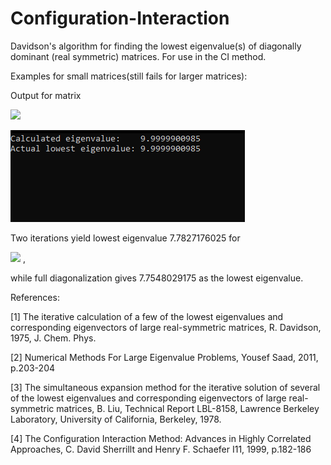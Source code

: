 # Configuration-Interaction

Davidson's algorithm for finding the lowest eigenvalue(s) of diagonally dominant (real symmetric) matrices. For use in the CI method.

Examples for small matrices(still fails for larger matrices):

Output for matrix 

<img src="https://latex.codecogs.com/png.latex?\begin{pmatrix}10&0.01&0&00&.0001\\0.01&20.1&0&0.02&0\\0&0&40.3&0&0\\0&0.02&0&39.8&0.1\\0.0001&0&0&0.1&30\end{pmatrix}"/> 

![sc1](https://github.com/plsda/Configuration-Interaction/blob/main/code/sampleOutput.PNG)


Two iterations yield lowest eigenvalue 7.7827176025 for 

<img src="https://latex.codecogs.com/png.latex?\begin{pmatrix}11.711783196508682&0.0&0.71016571550645469&4.4279305398724329&0.0\\0.0&13.160405285805840&0.0&0.0&0.0\\0.71016571550645469&0.0&18.901150547807244&0.0&5.4240546891689814\\4.4279305398724329&0.0&0.0&13.332956938383129&1.0312204351939451\\0.0&0.0&5.4240546891689814&1.0312204351939451&14.0\end{pmatrix}"/> , 

while full diagonalization gives 7.7548029175 as the lowest eigenvalue.



References:

[1] The iterative calculation of a few of the lowest eigenvalues and corresponding eigenvectors of large real-symmetric matrices, R. Davidson, 1975, J. Chem. Phys.

[2] Numerical Methods For Large Eigenvalue Problems, Yousef Saad, 2011, p.203-204

[3] The simultaneous expansion method for the iterative solution of several of the lowest eigenvalues and corresponding eigenvectors of large real-symmetric matrices, B. 
Liu, Technical Report LBL-8158, Lawrence Berkeley Laboratory, University of California, Berkeley, 1978. 

[4] The Configuration Interaction Method: Advances in Highly Correlated Approaches, C. David Sherrillt and Henry F. Schaefer I11, 1999, p.182-186




